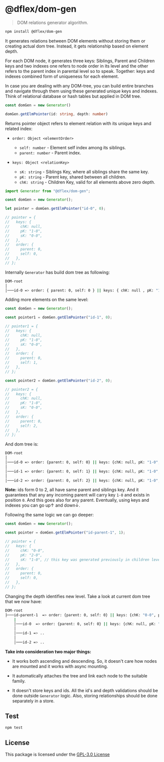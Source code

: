 # @dflex/dom-gen

> DOM relations generator algorithm.

```bash
npm install @dflex/dom-gen
```

It generates relations between DOM elements without storing them or creating
actual dom tree. Instead, it gets relationship based on element depth.

For each DOM node, it generates three keys: Siblings, Parent and Children
keys and two indexes one refers to node order in its level and the other refers to
the parent index in parental level so to speak. Together: keys and indexes
combined form of uniqueness for each element.

In case you are dealing with any DOM-tree, you can build entire branches and navigate
through them using these generated unique keys and indexes. Think of relational
database or hash tables but applied in DOM tree.

```ts
const domGen = new Generator()

domGen.getElmPointer(id: string, depth: number)
```

Returns pointer object refers to element relation with its unique keys and
related index:

- `order: Object <elementOrder>`

  - `self: number` - Element self index among its siblings.
  - `parent: number` - Parent index.

- `keys: Object <relationKey>`

  - `sK: string` - Siblings Key, where all siblings share the same key.
  - `pK: string` - Parent key, shared between all children.
  - `chK: string` - Children Key, valid for all elements above zero depth.

```js
import Generator from "@dflex/dom-gen";

const domGen = new Generator();

let pointer = domGen.getElmPointer("id-0", 0);

// pointer = {
//   keys: {
//     chK: null,
//     pK: "1-0",
//     sK: "0-0",
//   },
//   order: {
//     parent: 0,
//     self: 0,
//   },
// };
```

Internally `Generator` has build dom tree as following:

```bash
DOM-root
│
│───id-0 => order: { parent: 0, self: 0 } || keys: { chK: null , pK: "1-0", sK: "0-0" }
```

Adding more elements on the same level:

```js
const domGen = new Generator();

const pointer1 = domGen.getElmPointer("id-1", 0);

// pointer1 = {
//   keys: {
//     chK: null,
//     pK: "1-0",
//     sK: "0-0",
//   },
//   order: {
//     parent: 0,
//     self: 1,
//   },
// };

const pointer2 = domGen.getElmPointer("id-2", 0);

// pointer2 = {
//   keys: {
//     chK: null,
//     pK: "1-0",
//     sK: "0-0",
//   },
//   order: {
//     parent: 0,
//     self: 2,
//   },
// };
```

And dom tree is:

```bash
DOM-root
│
│───id-0 => order: {parent: 0, self: 0} || keys: {chK: null, pK: "1-0", sK: "0-0"}
│
│───id-1 => order: {parent: 0, self: 1} || keys: {chK: null, pK: "1-0", sK: "0-0"}
│
│───id-2 => order: {parent: 0, self: 2} || keys: {chK: null, pK: "1-0", sK: "0-0"}
```

**Note:** ids form 0 to 2, all have same parent and siblings key. And it
guarantees that any any incoming parent will carry key `1-0` and exists in
position `0`. And this goes also for any parent. Eventually, using keys and
indexes you can go up↑ and down↓.

Following the same logic we can go deeper:

```js
const domGen = new Generator();

const pointer = domGen.getElmPointer("id-parent-1", 1);

// pointer = {
//   keys: {
//     chK: "0-0",
//     pK: "2-0",
//     sK: "1-0", // this key was generated previously in children level
//   },
//   order: {
//     parent: 0,
//     self: 0,
//   },
// };
```

Changing the depth identifies new level. Take a look at current dom tree that we
now have:

```bash
DOM-root
├───id-parent-1  => order: {parent: 0, self: 0} || keys: {chK: "0-0", pK: "2-0", sK: "1-0"}
    |
    │───id-0  => order: {parent: 0, self: 0} || keys: {chK: null, pK: "1-0", sK: "0-0"}
    │
    │───id-1 => ..
    │
    │───id-2 => ..

```

**Take into consideration two major things:**

- It works both ascending and descending. So, it doesn't care how nodes are
  mounted and it works with async mounting.

- It automatically attaches the tree and link each node to the suitable family.

- It doesn't store keys and ids. All the id's and depth validations
  should be done outside `Generator` logic. Also, storing relationships should
  be done separately in a store.

## Test

```sh
npm test
```

## License

This package is licensed under the [GPL-3.0 License](https://github.com/jalal246/dflex/tree/master/packages/dom-gen/LICENSE)
